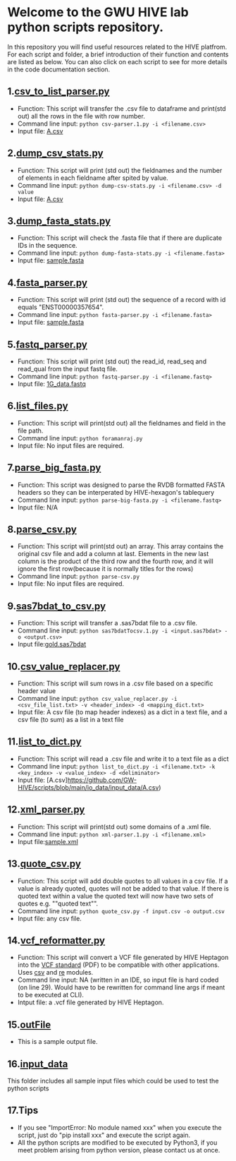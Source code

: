 # Welcome to the GWU HIVE lab python scripts repository.
In this repository you will find useful resources related to the HIVE platfrom. For each script and folder, a brief introduction of their function and contents are listed as below. You can also click on each script to see for more details in the code documentation section.

## 1.[csv_to_list_parser.py](https://github.com/GW-HIVE/scripts/blob/main/python/csv_to_list_parser.py)
* Function: This script will transfer the .csv file to dataframe and print(std out) all the rows in the file with row number.
* Command line input: `python csv-parser.1.py -i <filename.csv>`
* Input file:	[A.csv](https://github.com/GW-HIVE/scripts/blob/main/io_data/input_data/A.csv)

## 2.[dump_csv_stats.py](https://github.com/GW-HIVE/scripts/blob/main/python/dump_csv_stats.py)
* Function: This script will print (std out) the fieldnames and the number of elements in each fieldname after spited by value.
* Command line input: `python dump-csv-stats.py -i <filename.csv> -d value`
* Input file:	[A.csv](https://github.com/GW-HIVE/scripts/blob/main/io_data/input_data/A.csv)

## 3.[dump_fasta_stats.py](https://github.com/GW-HIVE/scripts/blob/main/python/dump_fasta_stats.py)
* Function: This script will check the .fasta file that if there are duplicate IDs in the sequence.
* Command line input: `python dump-fasta-stats.py -i <filename.fasta>`
* Input file:	[sample.fasta](https://github.com/GW-HIVE/scripts/blob/main/io_data/input_data/sample.fasta)

## 4.[fasta_parser.py](https://github.com/GW-HIVE/scripts/blob/main/python/fasta_parser.py)
* Function: This script will print (std out) the sequence of a record with id equals "ENST00000357654".
* Command line input: `python fasta-parser.py -i <filename.fasta>`
* Input file:	[sample.fasta](https://github.com/GW-HIVE/scripts/blob/main/io_data/input_data/sample.fasta)

## 5.[fastq_parser.py](https://github.com/GW-HIVE/scripts/blob/main/python/fastq_parser.py)
* Function: This script will print (std out) the read_id, read_seq and read_qual from the input fastq file.
* Command line input: `python fastq-parser.py -i <filename.fastq>`
* Input file:	[1G_data.fastq](https://github.com/GW-HIVE/scripts/blob/main/io_data/input_data/1G_data.fastq)

## 6.[list_files.py](https://github.com/GW-HIVE/scripts/blob/main/python/list_files.py)
* Function: This script will print(std out) all the fieldnames and field in the file path.
* Command line input: `python foramanraj.py`
* Input file:	No input files are required.

## 7.[parse_big_fasta.py](https://github.com/GW-HIVE/scripts/blob/main/python/parse_big_fasta.py)
* Function: This script was designed to parse the RVDB formatted FASTA headers so they can be interperated by HIVE-hexagon's tablequery
* Command line input: `python parse-big-fasta.py -i <filename.fastq>`
* Input file: N/A

## 8.[parse_csv.py](https://github.com/GW-HIVE/scripts/blob/parse_csv.py)
* Function: This script will print(std out) an array. This array contains the original csv file and add a column at last. Elements in the new last column is the product of the third row and the fourth row, and it will ignore the first row(because it is normally titles for the rows)
* Command line input: `python parse-csv.py`
* Input file:	No input files are required.

## 9.[sas7bdat_to_csv.py](https://github.com/GW-HIVE/scripts/blob/main/python/sas7bdat_to_csv.py)
* Function: This script will transfer a .sas7bdat file to a .csv file.
* Command line input: `python sas7bdatTocsv.1.py -i <input.sas7bdat> -o <output.csv>`
* Input file:[gold.sas7bdat](https://github.com/GW-HIVE/scripts/blob/main/io_data/input_data/gold.sas7bdat)

## 10.[csv_value_replacer.py](https://github.com/GW-HIVE/scripts/blob/main/python/csv_value_replacer.py)
* Function: This script will sum rows in a .csv file based on a specific header value
* Command line input: `python csv_value_replacer.py -i <csv_file_list.txt> -v <header_index> -d <mapping_dict.txt>`
* Input file: A csv file (to map header indexes) as a dict in a text file, and a csv file (to sum) as a list in a text file

## 11.[list_to_dict.py](https://github.com/GW-HIVE/scripts/blob/main/python/list_to_dict.py)
* Function: This script will read a .csv file and write it to a text file as a dict
* Command line input: `python list_to_dict.py -i <filename.txt> -k <key_index> -v <value_index> -d <deliminator>`
* Input file:	[A.csv]https://github.com/GW-HIVE/scripts/blob/main/io_data/input_data/A.csv)

## 12.[xml_parser.py](https://github.com/GW-HIVE/scripts/blob/main/python/xml_parser.py)
* Function:	This script will print(std out) some domains of a .xml file.
* Command line input: `python xml-parser.1.py -i <filename.xml>`
* Input file:[sample.xml](https://github.com/GW-HIVE/scripts/blob/main/io_data/input_data/sample.xml)

## 13.[quote_csv.py](https://github.com/GW-HIVE/scripts/blob/main/python/quote_csv.py)
* Function:	This script will add double quotes to all values in a csv file. If a value is already quoted, quotes will not be added to that value. If there is quoted text within a value the quoted text will now have two sets of quotes e.g. ""quoted text"".
* Command line input: `python quote_csv.py -f input.csv -o output.csv`
* Input file: any csv file.

## 14.[vcf_reformatter.py](https://github.com/GW-HIVE/scripts/blob/main/python/VCFReformatter.py)
* Function: This script will convert a VCF file generated by HIVE Heptagon into the [VCF standard](https://samtools.github.io/hts-specs/VCFv4.2.pdf) (PDF) to be compatible with other applications. Uses [csv](https://github.com/python/cpython/blob/3.9/Lib/csv.py) and [re](https://github.com/python/cpython/blob/3.9/Lib/re.py) modules.
* Command line input: NA (written in an IDE, so input file is hard coded (on line 29). Would have to be rewritten for command line args if meant to be executed at CLI).
* Intput file: a .vcf file generated by HIVE Heptagon.

## 15.[outFile](https://github.com/GW-HIVE/scripts/blob/main/io_data/outFile)
* This is a sample output file.

## 16.[input_data](https://github.com/GW-HIVE/scripts/tree/main/io_data/input_data)
This folder includes all sample input files which could be used to test the python scripts

## 17.Tips
* If you see "ImportError: No module named xxx" when you execute the script, just do "pip install xxx" and execute the script again.
* All the python scripts are modified to be executed by Python3, if you meet problem arising from python version, please contact us at once.
